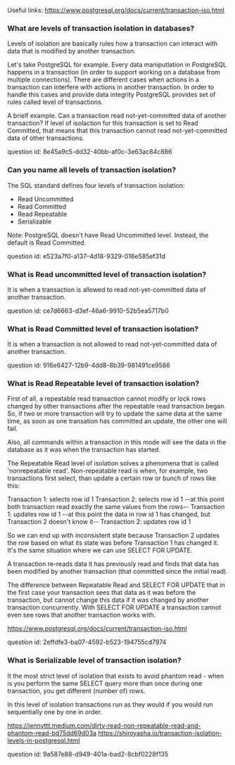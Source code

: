 Useful links:
https://www.postgresql.org/docs/current/transaction-iso.html

### What are levels of transaction isolation in databases?

Levels of isolation are basically rules how a transaction can interact with
data that is modified by another transaction.

Let's take PostgreSQL for example. Every data maniputlation in PostgreSQL happens
in a transaction (in order to support working on a database from multiple connections).
There are different cases when actions in a transaction can interfere with actions in another
transaction. In order to handle this cases and provide data integrity PostgreSQL
provides set of rules called level of transactions.

A brielf example. Can a transaction read not-yet-committed data of another transaction?
If level of isolaction for this transaction is set to Read Committed, that means
that this transaction cannot read not-yet-committed data of other transactions.

question id: 8e45a9c5-dd32-40bb-af0c-3e63ac84c886


### Can you name all levels of transaction isolation?

The SQL standard defines four levels of transaction isolation:
- Read Uncommitted
- Read Committed
- Read Repeatable
- Serializable

Note: PostgreSQL doesn't have Read Uncommitted level. Instead, the default is Read Committed.

question id: e523a7f0-a137-4d18-9329-016e585ef31d


### What is Read uncommitted level of transaction isolation?

It is when a transaction is allowed to read not-yet-committed data of another transaction.

question id: ce7d6663-d3ef-46a6-9910-52b5ea5717b0


### What is Read Committed level of transaction isolation?

It is when a transaction is not allowed to read not-yet-committed data of another transaction.

question id: 916e6427-12b9-4dd8-8b39-981491ce9586


### What is Read Repeatable level of transaction isolation?

First of all, a repeatable read transaction cannot modify or lock rows changed by other transactions after the repeatable read transaction began.
So, if two or more transaction will try to update the same data at the same time, as soon as one transation has committed an update, the other one will fail.


Also, all commands within a transaction in this mode will see the data in the database as it was when the transaction has started.


The Repeatable Read level of isolation solves a phenomena that is called 'nonrepeatable read'.
Non-repeatable read is when, for example, two transactions first select, than update a certain row or bunch of rows like this:

Transaction 1: selects row id 1
Transaction 2: selects row id 1
--at this point both transaction read exactly the same values from the rows--
Transaction 1: updates row id 1
--at this point the data in row id 1 has changed, but Transaction 2 doesn't know it--
Transaction 2: updates row id 1

So we can end up with inconsistent state because Transaction 2 updates the row based on what its state was 
before Transaction 1 has changed it.
It's the same situation where we can use SELECT FOR UPDATE.


A transaction re-reads data it has previously read and finds that data has been modified by another transaction (that committed since the initial read).

The difference between Repeatable Read and SELECT FOR UPDATE that in the first case your transaction sees that data as it was before the transaction,
but cannot change this data if it was changed by another transaction concurrently.
With SELECT FOR UPDATE a transaction cannot even see rows that another transaction works with.

https://www.postgresql.org/docs/current/transaction-iso.html

question id: 2effdfe3-ba07-4592-b523-194755cd7974


### What is Serializable level of transaction isolation?

It the most strict level of isolation that exists to avoid
phantom read - when is you perform the same SELECT query 
more than once during one transaction, you get different (number
of) rows.

In this level of isolation transactions run as they would if you 
would run sequentially one by one in order.

https://jennyttt.medium.com/dirty-read-non-repeatable-read-and-phantom-read-bd75dd69d03a
https://shiroyasha.io/transaction-isolation-levels-in-postgresql.html

question id: 9a587e88-d949-401a-bad2-8cbf0228f135


